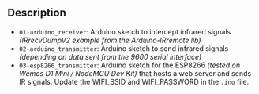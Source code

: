 ## Description

* `01-arduino_receiver`: Arduino sketch to intercept infrared signals _(IRrecvDumpV2 example from the Arduino-IRremote lib)_
* `02-arduino_transmitter`: Arduino sketch to send infrared signals _(depending on data sent from the 9600 serial interface)_
* `03-esp8266_transmitter`: Arduino sketch for the ESP8266 _(tested on Wemos D1 Mini / NodeMCU Dev Kit)_ that hosts a web server and sends IR signals. Update the WIFI_SSID and WIFI_PASSWORD in the `.ino` file.
